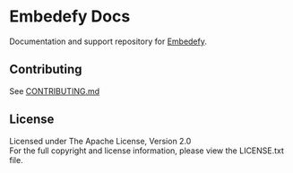 # Embedefy Docs

Documentation and support repository for [Embedefy](https://www.embedefy.com).

## Contributing

See [CONTRIBUTING.md](CONTRIBUTING.md)

## License

Licensed under The Apache License, Version 2.0  
For the full copyright and license information, please view the LICENSE.txt file.
